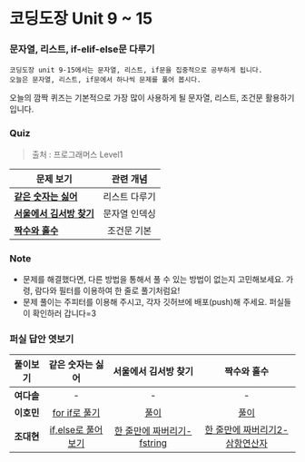 # 코딩도장 Unit 9 ~ 15
### 문자열, 리스트, if-elif-else문 다루기
```
코딩도장 unit 9-15에서는 문자열, 리스트, if문을 집중적으로 공부하게 됩니다.
오늘은 문자열, 리스트, if문에서 하나씩 문제를 풀어 봅시다.
```
오늘의 깜짝 퀴즈는 기본적으로 가장 많이 사용하게 될 문자열, 리스트, 조건문 활용하기 입니다.

### Quiz
> 출처 : 프로그래머스 Level1

|  <center>문제 보기</center> |  <center>관련 개념</center> |
|:--------|:--------:|
|**[같은 숫자는 싫어](https://programmers.co.kr/learn/courses/30/lessons/12906)** | <center>리스트 다루기</center> |
|**[서울에서 김서방 찾기](https://programmers.co.kr/learn/courses/30/lessons/12919)** | <center>문자열 인덱싱</center> |
|**[짝수와 홀수](https://programmers.co.kr/learn/courses/30/lessons/12937)** | <center>조건문 기본</center> |

### Note
* 문제를 해결했다면, 다른 방법을 통해서 풀 수 있는 방법이 없는지 고민해보세요. 가령, 람다와 필터를 이용하여 한 줄로 풀기처럼요!
* 문제 풀이는 주피터를 이용해 주시고, 각자 깃허브에 배포(push)해 주세요. 퍼실들이 확인하러 갑니다=3

### 퍼실 답안 엿보기
|  <center>풀이보기</center> |  <center>같은 숫자는 싫어</center> |  <center>서울에서 김서방 찾기</center> |  <center>짝수와 홀수</center> |
|:--------:|:--------:|:--------:|:--------:|
|**여다솔** | <center>-</center> | <center>-</center> | <center>-</center> |
|**이호민** | <center>[for if로 풀기](https://github.com/seraaaayeo/Modulabs-aiffelbasic/tree/master/Python_CoingDojang/0910_unit9-15/같은%20숫자는%20싫어-Homin.ipynb)</center> | <center>[풀이](https://github.com/seraaaayeo/Modulabs-aiffelbasic/blob/master/Python_CoingDojang/0910_unit9-15/%EC%84%9C%EC%9A%B8%EC%97%90%EC%84%9C%20%EA%B9%80%EC%84%9C%EB%B0%A9%20%EC%B0%BE%EA%B8%B0-Homin.ipynb)</center> | <center>[풀이](https://github.com/seraaaayeo/Modulabs-aiffelbasic/blob/master/Python_CoingDojang/0910_unit9-15/%EC%A7%9D%EC%88%98%EC%99%80%20%ED%99%80%EC%88%98-Homin.ipynb)</center> |
|**조대현** | <center>[if,else로 풀어보기](https://github.com/aiffel-facil-jdh/Modulabs-aiffelbasic/blob/master/Python_CoingDojang/0910_unit9-15/%EA%B0%99%EC%9D%80%20%EC%88%AB%EC%9E%90%EB%8A%94%20%EC%8B%AB%EC%96%B4-Daehyun.ipynb)</center> | <center>[한 줄만에 짜버리기-fstring](https://github.com/aiffel-facil-jdh/Modulabs-aiffelbasic/blob/master/Python_CoingDojang/0910_unit9-15/%EC%84%9C%EC%9A%B8%EC%97%90%EC%84%9C%20%EA%B9%80%EC%84%9C%EB%B0%A9%20%EC%B0%BE%EA%B8%B0-Daehyun.ipynb)</center> | <center>[한 줄만에 짜버리기2-삼항연산자](https://github.com/aiffel-facil-jdh/Modulabs-aiffelbasic/blob/master/Python_CoingDojang/0910_unit9-15/%EC%A7%9D%EC%88%98%EC%99%80%20%ED%99%80%EC%88%98-Daehyun.ipynb)</center> |